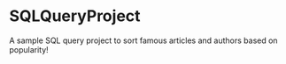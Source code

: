 # SQLQueryProject
A sample SQL query project to sort famous articles and authors based on popularity!
